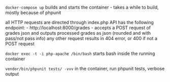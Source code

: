 `docker-compose up` builds and starts the container - takes a while to build, mostly because of phpunit

all HTTP requests are directed through index.php
API has the following endpoint: 
    - http://localhost:8000/grades - accepts a POST request of grades json and outputs processed grades as json (rounded and with pass/not pass info)
any other request results in 404 error, or 400 if not a POST request

`docker exec -t -i php-apache /bin/bash` starts bash inside the running container

`vendor/bin/phpunit tests/ -vvv` in the container, run phpunit tests, verbose output
